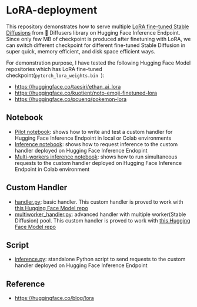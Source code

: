 # LoRA-deployment

This repository demonstrates how to serve multiple [LoRA fine-tuned Stable Diffusions](https://huggingface.co/blog/lora) from 🧨 Diffusers library on Hugging Face Inference Endpoint. Since only few MB of checkpoint is produced after finetuning with LoRA, we can switch different checkpoint for different fine-tuned Stable Diffusion in super quick, memory efficient, and disk space efficient ways.

For demonstration purpose, I have tested the following Hugging Face Model repositories which has LoRA fine-tuned checkpoint(`pytorch_lora_weights.bin
`):
- https://huggingface.co/taesiri/ethan_ai_lora
- https://huggingface.co/kuotient/noto-emoji-finetuned-lora
- https://huggingface.co/pcuenq/pokemon-lora

## Notebook

- [Pilot notebook](https://github.com/deep-diver/LoRA-deployment/blob/main/notebooks/pilot.ipynb): shows how to write and test a custom handler for Hugging Face Inference Endpoint in local or Colab environments
- [Inference notebook](https://github.com/deep-diver/LoRA-deployment/blob/main/notebooks/inference.ipynb): shows how to request inference to the custom handler deployed on Hugging Face Inference Endopint
- [Multi-workers inference notebook](https://github.com/deep-diver/LoRA-deployment/blob/main/notebooks/multiworker_inference.ipynb): shows how to run simultaneous requests to the custom handler deployed on Hugging Face Inference Endpoint in Colab environment

## Custom Handler

- [handler.py](https://github.com/deep-diver/LoRA-deployment/blob/main/custom_handler/handler.py): basic handler. This custom handler is proved to work with [this Hugging Face Model repo](https://huggingface.co/chansung/LoRA-deployment)
- [multiworker_handler.py](https://github.com/deep-diver/LoRA-deployment/blob/main/custom_handler/multiworker_handler.py): advanced handler with multiple worker(Stable Diffusion) pool. This custom handler is proved to work with [this Hugging Face Model repo](https://huggingface.co/chansung/LoRA-deployment-multiworkers)

## Script

- [inference.py](https://github.com/deep-diver/LoRA-deployment/blob/main/scripts/inference.py): standalone Python script to send requests to the custom handler deployed on Hugging Face Inference Endpoint

## Reference
- https://huggingface.co/blog/lora
